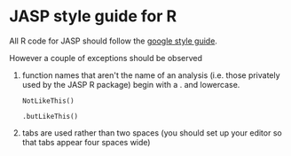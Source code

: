 
JASP style guide for R
======================

All R code for JASP should follow the [google style guide](https://google-styleguide.googlecode.com/svn/trunk/Rguide.xml).

However a couple of exceptions should be observed

1. function names that aren't the name of an analysis (i.e. those
privately used by the JASP R package) begin with a . and lowercase.

    `NotLikeThis()`

    `.butLikeThis()`

2. tabs are used rather than two spaces (you should set up your editor so that tabs appear four spaces wide)

